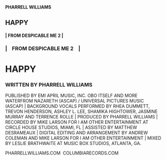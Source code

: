 <!-- FRONT -->

<h4> PHARRELL WILLIAMS </h4>

<h2> HAPPY </h2>

<h4> | FROM DESPICABLE ME 2 | </h4>

</div>
</div>

<div id="back" class="album">

<h3> | &nbsp;&nbsp; FROM DESPICABLE ME 2 &nbsp;&nbsp; | </h3>

<h1> HAPPY </h1>

<h3> WRITTEN BY PHARRELL WILLIAMS </h3>

<p> 
PUBLISHED BY EMI APRIL MUSIC, INC. OBO ITSELF AND MORE WATERFROM NAZARETH (ASCAP) / UNIVERSAL PICTURES MUSIC (ASCAP) | BACKGROUND VOCALS PERFORMED BY RHEA DUMMETT, TREVON HENDERSON, ASHLEY L. LEE, SHAMIKA HIGHTOWER, JASMINE MURRAY AND TERRENCE ROLLE | PRODUCED BY PHARRELL WILLIAMS | RECORDED BY MIKE LARSON FOR I AM OTHER ENTERTAINMENT AT CIRCLE HOUSE STUDIOS, MIAMI, FL | ASSISTED BY MATTHEW DESRAMEAUX | DIGITAL EDITING AND ARRANGEMENT BY ANDREW COLEMAN AND MIKE LARSON FOR I AM OTHER ENTERTAINMENT | MIXED BY LESLIE BRATHWAITE AT MUSIC BOX STUDIOS, ATLANTA, GA.
</p> 
<span>
PHARRELLWILLIAMS.COM
</span>

<img src="https://s3.amazonaws.com/learn-verified/columbia-logo.png" alt="">


<span>
COLUMBIARECORDS.COM
</span>

<br>

<img src="https://s3.amazonaws.com/learn-verified/sony-logo.png" alt="">

